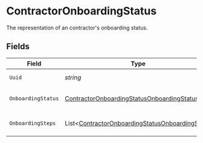 # ContractorOnboardingStatus

The representation of an contractor's onboarding status.


## Fields

| Field                                                                                                                 | Type                                                                                                                  | Required                                                                                                              | Description                                                                                                           |
| --------------------------------------------------------------------------------------------------------------------- | --------------------------------------------------------------------------------------------------------------------- | --------------------------------------------------------------------------------------------------------------------- | --------------------------------------------------------------------------------------------------------------------- |
| `Uuid`                                                                                                                | *string*                                                                                                              | :heavy_check_mark:                                                                                                    | Unique identifier for this contractor.                                                                                |
| `OnboardingStatus`                                                                                                    | [ContractorOnboardingStatusOnboardingStatus](../../Models/Components/ContractorOnboardingStatusOnboardingStatus.md)   | :heavy_minus_sign:                                                                                                    | One of the "onboarding_status" enum values.                                                                           |
| `OnboardingSteps`                                                                                                     | List<[ContractorOnboardingStatusOnboardingStep](../../Models/Components/ContractorOnboardingStatusOnboardingStep.md)> | :heavy_minus_sign:                                                                                                    | List of steps required to onboard a contractor.                                                                       |